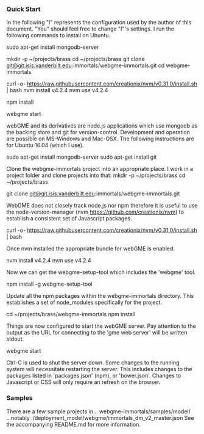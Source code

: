 
### Quick Start ###

In the following "I" represents the configuration used by
the author of this document.
"You" should feel free to change "I"'s settings.
I run the following commands to install on Ubuntu.

  sudo apt-get install mongodb-server

  mkdir -p ~/projects/brass
  cd ~/projects/brass
  git clone git@git.isis.vanderbilt.edu:immortals/webgme-immortals.git
  cd webgme-immortals

  curl -o- https://raw.githubusercontent.com/creationix/nvm/v0.31.0/install.sh | bash
  nvm install v4.2.4
  nvm use v4.2.4

  npm install

  webgme start


webGME and its derivatives are node.js applications which
use mongodb as the backing store and git for version-control.
Development and operation are possible on MS-Windows and Mac-OSX.
The following instructions are for Ubuntu 16.04 (which I use).

  sudo apt-get install mongodb-server
  sudo apt-get install git

Clone the webgme-immortals project into an appropriate place.
I work in a project folder and clone projects into that:
  mkdir -p ~/projects/brass
  cd ~/projects/brass

  git clone git@git.isis.vanderbilt.edu:immortals/webgme-immortals.git

WebGME does not closely track node.js nor npm therefore it is
useful to use the node-version-manager (nvm https://github.com/creationix/nvm)
to establish a consistent set of Javascript packages.

  curl -o- https://raw.githubusercontent.com/creationix/nvm/v0.31.0/install.sh | bash

Once nvm installed the appropriate bundle for webGME is enabled.

  nvm install v4.2.4
  nvm use v4.2.4

Now we can get the webgme-setup-tool which includes the 'webgme' tool.

  npm install -g webgme-setup-tool

Update all the npm packages within the webgme-immortals directory.
This establishes a set of node_modules specifically for the project.

  cd ~/projects/brass/webgme-immortals
  npm install

Things are now configured to start the webGME server.
Pay attention to the output as the URL for connecting
to the 'gme web server' will be written stdout.

  webgme start

Ctrl-C is used to shut the server down.
Some changes to the running system will necessitate restarting the server.
This includes changes to the packages listed in 'packages.json' (npm),
or 'bower.json'.
Changes to Javascript or CSS will only require an refresh on the browser.

### Samples ###

There are a few sample projects in...
webgme-immortals/samples/model/
...notably ./deployment_model/webgme/immortals_dm_v2_master.json
See the accompanying README.md for more information.
